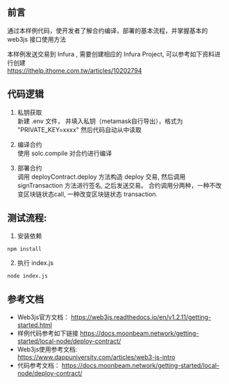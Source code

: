 ## 前言
通过本样例代码，使开发者了解合约编译，部署的基本流程，并掌握基本的 web3js 接口使用方法

本样例发送交易到 Infura , 需要创建相应的 Infura Project, 可以参考如下资料进行创建    
https://ithelp.ithome.com.tw/articles/10202794


## 代码逻辑
1)  私钥获取  
新建 .env 文件， 并填入私钥（metamask自行导出），格式为 "PRIVATE_KEY=xxxx" 然后代码自动从中读取

2)  编译合约  
使用 solc.compile 对合约进行编译

3) 部署合约  
调用 deployContract.deploy 方法构造 deploy 交易, 然后调用 signTransaction 方法进行签名, 之后发送交易。 
合约调用分两种，一种不改变区块链状态call, 一种改变区块链状态 transaction. 


## 测试流程:
1)  安装依赖
```
npm install
```

2) 执行 index.js
```
node index.js
```

## 参考文档
- Web3js官方文档：
  https://web3js.readthedocs.io/en/v1.2.11/getting-started.html  
- 样例代码参考如下链接 
  https://docs.moonbeam.network/getting-started/local-node/deploy-contract/  
- Web3js使用参考文档:  
  https://www.dappuniversity.com/articles/web3-js-intro
- 代码参考文档：
  https://docs.moonbeam.network/getting-started/local-node/deploy-contract/
